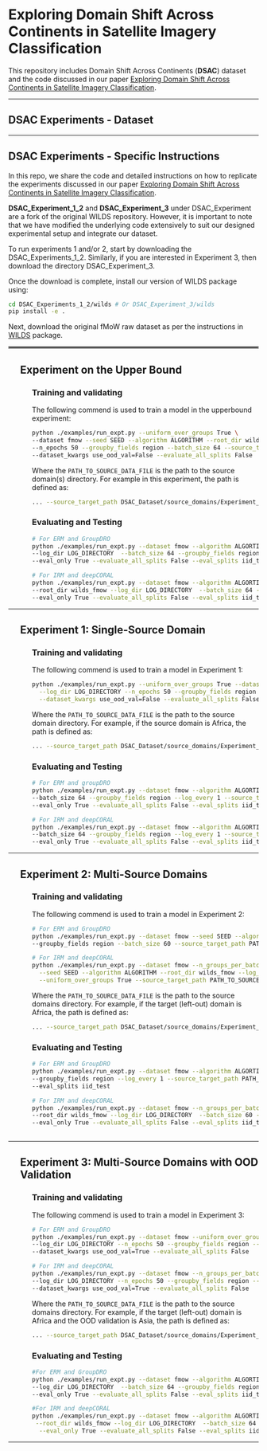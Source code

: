 # Exploring Domain Shift Across Continents in Satellite Imagery Classification
<!--- 
## DSAC - Domain Shift Across Continents Dataset and Experiments
--->

<!---
Exploring Domain Shift Across Continents in Satellite Imagery Classification
Dataset and code coming soon!
--->

This repository includes Domain Shift Across Continents (<b>DSAC</b>) dataset and the code discussed in our paper [Exploring Domain Shift Across Continents in Satellite Imagery Classification](https://openreview.net/forum?id=AXc3X2nsbu&referrer=%5BAuthor%20Console%5D(%2Fgroup%3Fid%3DNeurIPS.cc%2F2023%2FTrack%2FDatasets_and_Benchmarks%2FAuthors%23your-submissions)).



--------------------------------------------------------------------------------
## DSAC Experiments - Dataset

--------------------------------------------------------------------------------

## DSAC Experiments - Specific Instructions 

<!---
Exploring Domain Shift Across Continents in Satellite Imagery Classification
Dataset and code coming soon!
--->

In this repo, we share the code and detailed instructions on how to replicate the experiments discussed in our paper [Exploring Domain Shift Across Continents in Satellite Imagery Classification](https://openreview.net/forum?id=AXc3X2nsbu&referrer=%5BAuthor%20Console%5D(%2Fgroup%3Fid%3DNeurIPS.cc%2F2023%2FTrack%2FDatasets_and_Benchmarks%2FAuthors%23your-submissions)).

<b>DSAC_Experiment_1_2</b> and <b>DSAC_Experiment_3</b> under DSAC_Experiment are a fork of the original WILDS repository. However, it is important to note that we have modified the underlying code extensively to suit our designed experimental setup and integrate our dataset. 

To run experiments 1 and/or 2, start by downloading the DSAC_Experiments_1_2. Similarly, if you are interested in Experiment 3, then download the directory DSAC_Experiment_3. 

Once the download is complete, install our version of WILDS package using:



```bash
cd DSAC_Experiments_1_2/wilds # Or DSAC_Experiment_3/wilds
pip install -e .
```
Next, download the original fMoW raw dataset as per the instructions in [WILDS](https://github.com/p-lambda/wilds) package.

<hr style="border:2px solid gray">

<ul>

## Experiment on the Upper Bound

</ul>


<ul>
<ul>

### Training and validating 
The following commend is used to train a model in the upperbound experiment:

```bash
python ./examples/run_expt.py --uniform_over_groups True \
--dataset fmow --seed SEED --algorithm ALGORITHM --root_dir wilds_fmow --log_dir LOG_DIRECTORY \
--n_epochs 50 --groupby_fields region --batch_size 64 --source_target_path PATH_TO_SOURCE_DATA_FILE \
--dataset_kwargs use_ood_val=False --evaluate_all_splits False
```
Where the <code>PATH_TO_SOURCE_DATA_FILE</code> is the path to the source domain(s) directory. For example in this experiment, the path is defined as:
```bash
... --source_target_path DSAC_Dataset/source_domains/Experiment_UpperBound_Dataset/exp_source_upperbound.csv ... 
```
</ul>

<ul>

### Evaluating and Testing
```bash
# For ERM and GroupDRO
python ./examples/run_expt.py --dataset fmow --algorithm ALGORTIHM --uniform_over_groups True --seed SEED --root_dir wilds_fmow \
--log_dir LOG_DIRECTORY  --batch_size 64 --groupby_fields region --log_every 1 --source_target_path PATH_TO_TARGET_DATA_FILE \
--eval_only True --evaluate_all_splits False --eval_splits iid_test

# For IRM and deepCORAL
python ./examples/run_expt.py --dataset fmow --algorithm ALGORTIHM --seed SEED --n_groups_per_batch 1 --uniform_over_groups True \
--root_dir wilds_fmow --log_dir LOG_DIRECTORY  --batch_size 64 --groupby_fields region --log_every 1 --source_target_path PATH_TO_TARGET_DATA_FILE \
--eval_only True --evaluate_all_splits False --eval_splits iid_test

```
</ul>
</ul>





--------------------------------------------------------------------------------

<ul>

## Experiment 1: Single-Source Domain

</ul>

<ul>
<ul>

### Training and validating 
The following commend is used to train a model in Experiment 1:

```bash
python ./examples/run_expt.py --uniform_over_groups True --dataset fmow --seed SEED --algorithm ALGORITHM --root_dir wilds_fmow \
  --log_dir LOG_DIRECTORY --n_epochs 50 --groupby_fields region --batch_size 64 --source_target_path PATH_TO_SOURCE_DATA_FILE \
  --dataset_kwargs use_ood_val=False --evaluate_all_splits False 
```
Where the <code>PATH_TO_SOURCE_DATA_FILE</code> is the path to the source domain directory. For example, if the source domain is Africa, the path is defined as:

```bash
... --source_target_path DSAC_Dataset/source_domains/Experiment_1_Dataset/exp_1_source_Africa.csv ... 
```
### Evaluating and Testing

```bash
# For ERM and groupDRO
python ./examples/run_expt.py --dataset fmow --algorithm ALGORTIHM --seed SEED --root_dir wilds_fmow --log_dir LOG_DIRECTORY  \
--batch_size 64 --groupby_fields region --log_every 1 --source_target_path PATH_TO_TARGET_DATA_FILE \
--eval_only True --evaluate_all_splits False --eval_splits iid_test

# For IRM and deepCORAL
python ./examples/run_expt.py --dataset fmow --algorithm ALGORTIHM --seed SEED --n_groups_per_batch 1 --uniform_over_groups True --root_dir wilds_fmow --log_dir LOG_DIRECTORY  \
--batch_size 64 --groupby_fields region --log_every 1 --source_target_path PATH_TO_TARGET_DATA_FILE \
--eval_only True --evaluate_all_splits False --eval_splits iid_test
```

</ul>
</ul>

--------------------------------------------------------------------------------
<ul>

## Experiment 2: Multi-Source Domains

</ul>

<ul>
<ul>

### Training and validating 
The following commend is used to train a model in Experiment 2:

```bash
# For ERM and GroupDRO
python ./examples/run_expt.py --dataset fmow --seed SEED --algorithm ALGORITHM --root_dir wilds_fmow --log_dir LOG_DIRECTORY --n_epochs 50 \
--groupby_fields region --batch_size 60 --source_target_path PATH_TO_SOURCE_DATA_FILE --dataset_kwargs use_ood_val=False --evaluate_all_splits False

# For IRM and deepCORAL
python ./examples/run_expt.py --dataset fmow --n_groups_per_batch 5 --uniform_over_groups True \
  --seed SEED --algorithm ALGORITHM --root_dir wilds_fmow --log_dir LOG_DIRECTORY --n_epochs 50 --groupby_fields region --batch_size 60 \
  --uniform_over_groups True --source_target_path PATH_TO_SOURCE_DATA_FILE --dataset_kwargs use_ood_val=False --evaluate_all_splits False 2>&1
```
Where the <code>PATH_TO_SOURCE_DATA_FILE</code> is the path to the source domains directory. For example, if the target (left-out) domain is Africa, the path is defined as:

```bash
... --source_target_path DSAC_Dataset/source_domains/Experiment_2_Dataset/exp_2_source_Africa.csv ... 
```
### Evaluating and Testing
```bash
# For ERM and GroupDRO
python ./examples/run_expt.py --dataset fmow --algorithm ALGORTIHM --seed SEED --root_dir wilds_fmow --log_dir LOG_DIRECTORY  --batch_size 64 \
--groupby_fields region --log_every 1 --source_target_path PATH_TO_TARGET_DATA_FILE --eval_only True --evaluate_all_splits False \
--eval_splits iid_test

# For IRM and deepCORAL
python ./examples/run_expt.py --dataset fmow --n_groups_per_batch 5 --uniform_over_groups True --algorithm ALGORTIHM --seed SEED \
--root_dir wilds_fmow --log_dir LOG_DIRECTORY  --batch_size 60 --groupby_fields region --log_every 1 --source_target_path PATH_TO_TARGET_DATA_FILE \
--eval_only True --evaluate_all_splits False --eval_splits iid_test
 
```
</ul>
</ul>

--------------------------------------------------------------------------------
<ul>

## Experiment 3: Multi-Source Domains with OOD Validation

</ul>

<ul>
<ul>

### Training and validating 
The following commend is used to train a model in Experiment 3:

```bash
# For ERM and GroupDRO
python ./examples/run_expt.py --dataset fmow --uniform_over_groups True --seed SEED --algorithm ALGORTIHM --root_dir wilds_fmow \
--log_dir LOG_DIRECTORY --n_epochs 50 --groupby_fields region --batch_size 64 --source_target_path PATH_TO_SOURCE_DATA_FILE \
--dataset_kwargs use_ood_val=True --evaluate_all_splits False

# For IRM and deepCORAL
python ./examples/run_expt.py --dataset fmow --n_groups_per_batch 4 --uniform_over_groups True --seed SEED --algorithm ALGORTIHM --root_dir wilds_fmow \
--log_dir LOG_DIRECTORY --n_epochs 50 --groupby_fields region --batch_size 64 --source_target_path PATH_TO_SOURCE_DATA_FILE \
--dataset_kwargs use_ood_val=True --evaluate_all_splits False
```
Where the <code>PATH_TO_SOURCE_DATA_FILE</code> is the path to the source domains directory. For example, if the target (left-out) domain is Africa and the OOD validation is Asia, the path is defined as:

```bash
... --source_target_path DSAC_Dataset/source_domains/Experiment_3_Dataset/exp_3_source_unseen_Africa_ood_val_Asia.csv ... 
```

### Evaluating and Testing
```bash
#For ERM and GroupDRO
python ./examples/run_expt.py --dataset fmow --algorithm ALGORTIHM --seed SEED --root_dir wilds_fmow \
--log_dir LOG_DIRECTORY  --batch_size 64 --groupby_fields region --log_every 1 --source_target_path PATH_TO_TARGET_DATA_FILE \
--eval_only True --evaluate_all_splits False --eval_splits iid_test

#For IRM and deepCORAL
python ./examples/run_expt.py --dataset fmow --algorithm ALGORTIHM --seed SEED --n_groups_per_batch 4 --uniform_over_groups True\
 --root_dir wilds_fmow --log_dir LOG_DIRECTORY  --batch_size 64 --groupby_fields region --log_every 1 --source_target_path PATH_TO_TARGET_DATA_FILE \
  --eval_only True --evaluate_all_splits False --eval_splits iid_test
```
</ul></ul>

<!---follow WILDS instruction on how to install the [WILDS](https://github.com/p-lambda/wilds) package along with fMoW dataset. --->

--------------------------------------------------------------------------------

